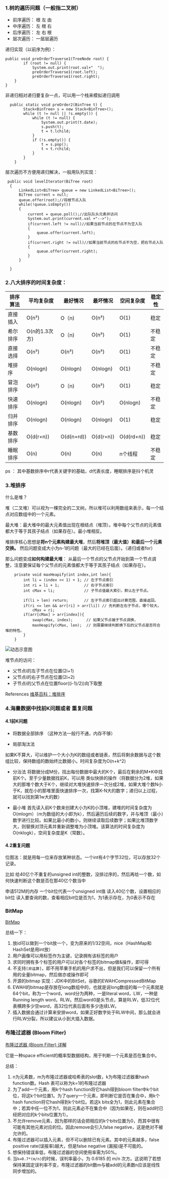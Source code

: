 ### 1.树的遍历问题（一般指二叉树）

- 前序遍历： 根 左 由
- 中序遍历： 左 根 右
- 后序遍历： 左 右 根
- 层次遍历： 一层层遍历

递归实现（以前序为例）：

```
public void preOrderTraverse1(TreeNode root) {
		if (root != null) {
			System.out.print(root.val+"  ");
			preOrderTraverse1(root.left);
			preOrderTraverse1(root.right);
    }
}
```

非递归相对递归要复杂一点，可以用一个栈来模拟递归调用

```
  public static void preOrder2(BinTree t) {  
        Stack<BinTree> s = new Stack<BinTree>();  
        while (t != null || !s.empty()) {  
            while (t != null) {  
                System.out.print(t.date);  
                s.push(t);  
                t = t.lchild;  
            }  
            if (!s.empty()) {  
                t = s.pop();  
                t = t.rchild;  
            }  
        }  
    }  

```

层次遍历不方便用递归解决，一般用队列实现：

```
 public void levelIterator(BiTree root)
  {
	  LinkedList<BiTree> queue = new LinkedList<BiTree>();
	  BiTree current = null;
	  queue.offer(root);//将根节点入队
	  while(!queue.isEmpty())
	  {
		  current = queue.poll();//出队队头元素并访问
		  System.out.print(current.val +"-->");
		  if(current.left != null)//如果当前节点的左节点不为空入队
		  {
			  queue.offer(current.left);
		  }
		  if(current.right != null)//如果当前节点的右节点不为空，把右节点入队
		  {
			  queue.offer(current.right);
		  }
	  }
	  
  }

```

### 2.八大排序的时间复杂度：

排序算法 | 平均复杂度 | 最好情况 | 最坏情况 | 空间复杂度 | 稳定性
---|---|---|---|---|---
直接插入 | O(n²) | O（n) | O(n²) | O(1) | 稳定
希尔排序 | O(n的1.3次方) | O（n) | O(n²) | O(1) | 不稳定
直接选择 | O(n²) | O(n²) | O(n²) | O(1) | 不稳定
堆排序 | O(nlogn) | O(nlogn) | O(nlogn) | O(1) | 不稳定
冒泡排序 | O(n²) | O（n) | O(n²) | O(1) | 稳定
快速排序 | O(nlogn) | O(nlogn) | O(n²) | O(nlogn) | 不稳定
归并排序 | O(nlogn) | O(nlogn) | O(nlogn) | O(1) | 稳定
基数排序 | O(d(r+n)) | O(d(n+rd)) | O(d(r+n)) | O(d(rd+n)) | 稳定
睡眠排序 | O(n) | O(n) | O(n) | n个线程 | 不稳定

ps ： 其中基数排序中r代表关键字的基础，d代表长度，睡眠排序是抖个机灵

### 3.堆排序
什么是堆？

堆（二叉堆）可以视为一棵完全的二叉树。所以堆可以利用数组来表示，每一个结点对应数组中的一个元素。

最大堆：最大堆中的最大元素值出现在根结点（堆顶）。堆中每个父节点的元素值都大于等于其孩子结点（如果存在）。最小堆相反。


堆排序核心思想是**将n个元素构建最大堆**，然后**将堆顶（最大值）和最后一个元素交换。**
然后问题变成大小为n-1的问题（最大的已经在后面）。（递归或者for）

那么问题变成**如何构建最大堆**：
从最后一个节点的父节点开始到第一个节点调整，注意要保证每个父节点的元素值都大于等于其孩子结点（如果存在）。

```
    private void maxHeapify(int index,int len){
        int li = (index << 1) + 1; // 左子节点索引
        int ri = li + 1;           // 右子节点索引
        int cMax = li;             // 子节点值最大索引，默认左子节点。
        
        if(li > len) return;       // 左子节点索引超出计算范围，直接返回。
        if(ri <= len && arr[ri] > arr[li]) // 先判断左右子节点，哪个较大。
            cMax = ri;
        if(arr[cMax] > arr[index]){
            swap(cMax, index);      // 如果父节点被子节点调换，
            maxHeapify(cMax, len);  // 则需要继续判断换下后的父节点是否符合堆的特性。
        }
    }
```


![动态示意图](http://bubkoo.qiniudn.com/Sorting_heapsort_anim.gif)

堆节点的访问：
- 父节点i的左子节点在位置(2i+1)
- 父节点i的右子节点在位置(2i+2)
- 子节点i的父节点在位置floor((i-1)/2))向下取整

References
[维基百科：堆排序](https://zh.wikipedia.org/zh-hans/%E5%A0%86%E6%8E%92%E5%BA%8F)

### 4.海量数据中找前K问题或者 重复问题

#### 4.1前K问题
- 将数据全部排序 （这种方法一般行不通，内存不够）

- 局部淘汰法 

如果K不算大，可以维护一个大小为K的数组或者链表，然后将剩余数据与这个数组比较，保持数组的数始终比数据小。时间复杂度为O(n+k^2)


- 分治法 将数据分成M份，找出每份数据中最大的K个，最后在剩余的M*K中找前K个。至于少量数据找前K，可以用 类似快排的操作（将数据分为2堆，如果大的那堆个数大于K个，继续对大堆快速排序一次分成2堆，如果大堆个数N小于K，就在小的那堆里面快速排序一次，找第K-N大的数字；递归以上过程，就可以找到第1w大的数）


- 最小堆 首先读入前K个数来创建大小为K的小顶堆，建堆的时间复杂度为O(mlogm）（m为数组的大小即为k），然后遍历后续的数字，并与堆顶（最小）数字进行比较。如果比最小的数小，则继续读取后续数字；如果比堆顶数字大，则替换对顶元素并重新调整堆为小顶堆。该算法的时间复杂度为O(nklogk），空间复杂度是K（常数）。

#### 4.2重复问题
位图法：就是用每一位来存放某种状态。一个int有4个字节32位，可以存放32个记录。

比如 给40亿个不重复的unsigned int的整数，没排过序的，然后再给一个数，如何快速判断这个数是否在那40亿个数当中

申请512M的内存
一个bit位代表一个unsigned int值
读入40亿个数，设置相应的bit位
读入要查询的数，查看相应bit位是否为1，为1表示存在，为0表示不存在

### BitMap

[BitMap](https://mp.weixin.qq.com/s?__biz=MzIxMjE5MTE1Nw==&mid=2653191272&idx=1&sn=9bbcd172b611b455ebfc4b7fb9a6a55e&chksm=8c990eb2bbee87a486c55572a36c577a48df395e13e74314846d221cbcfd364d44c280250234&mpshare=1&scene=23&srcid=0803ilec8TOAO3gyLw51FCEU#rd)

总结一下：
1. 放id可以做到一个bit放一个，变为原来的1/32空间，nice（HashMap和HashSet是用int放）
2. 用户画像可以用标签作为主键，记录拥有该标签的用户
3. 求同时拥有多个标签的用户可以对各个标签的bitmap做&操作，即可得
4. 不支持```[非运算]```，即不用苹果手机的用户求不出，但是我们可以保留一个所有用的全量bitmap，然后做亦或操作即可
5. 开源的bitmap 实现：JDK中的BitSet，谷歌的EWAHCompressedBitMap
6. EWAH的bitmap是存放在long数组中的，也就是说long数组的每一个元素就是64个bit，称为一个word，word分为两种，一是literal word，LW，一种是Running length word，RLW。然后word0是头节点，算是RLW，低32位代表横跨多少空word，高32位代表后面有多少连续LW。
7. 插入数据会通过计算来安排word，如果正好数字处于RLW中间，那么就会进行RLW分裂，所以建议从小到大插入数据。

### 布隆过滤器 (Bloom Filter) 

[布隆过滤器 (Bloom Filter) 详解](https://www.cnblogs.com/allensun/archive/2011/02/16/1956532.html)

它是一种space efficient的概率型数据结构，用于判断一个元素是否在集合中。

总结：
1. n为元素数，m为布隆过滤器或哈希表的slot数，k为布隆过滤器重hash function数。Hash 表可以称为k=1的布隆过滤器
2. 为了add一个元素，用k个hash function将它hash得到bloom filter中k个bit位，将这k个bit位置1。为了query一个元素，即判断它是否在集合中，用k个hash function将它hash得到k个bit位。若这k bits全为1，则此元素在集合中；若其中任一位不为1，则此元素必不在集合中（因为如果在，则在add时已经把对应的k个bits位置为1）。
3. 不允许remove元素，因为那样的话会把相应的k个bits位置为0，而其中很有可能有其他元素对应的位。因此remove会引入false negative，这是绝对不被允许的。
4. 布隆过滤器可以插入元素，但不可以删除已有元素。其中的元素越多，false positive rate(误报率)越大，但是false negative (漏报)是不可能的。
5. 想保持错误率低，布隆过滤器的空间使用率需为50%。
6. 当```k=0.7*(m/n)```的时候，误判率最小，为 0.6185 的 m/n 次方。这说明了若想保持某固定误判率不变，布隆过滤器的bit数m与被add的元素数n应该是线性同步增加的。





















